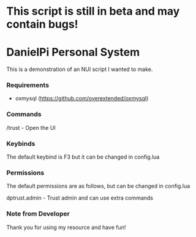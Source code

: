 # This script is still in beta and may contain bugs!

# DanielPi Personal System
This is a demonstration of an NUI script I wanted to make.

### Requirements
- oxmysql (https://github.com/overextended/oxmysql)

### Commands
/trust - Open the UI

### Keybinds
The default keybind is F3 but it can be changed in config.lua

### Permissions
The default permissions are as follows, but can be changed in config.lua

dptrust.admin - Trust admin and can use extra commands

### Note from Developer
Thank you for using my resource and have fun!
